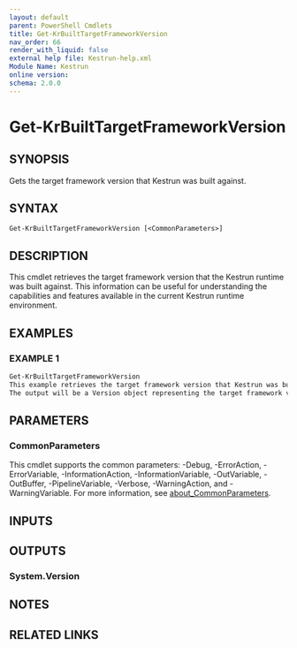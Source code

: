 ```yaml
---
layout: default
parent: PowerShell Cmdlets
title: Get-KrBuiltTargetFrameworkVersion
nav_order: 66
render_with_liquid: false
external help file: Kestrun-help.xml
Module Name: Kestrun
online version:
schema: 2.0.0
---
```


# Get-KrBuiltTargetFrameworkVersion

## SYNOPSIS
Gets the target framework version that Kestrun was built against.

## SYNTAX

```
Get-KrBuiltTargetFrameworkVersion [<CommonParameters>]
```

## DESCRIPTION
This cmdlet retrieves the target framework version that the Kestrun runtime was built against.
This information can be useful for understanding the capabilities and features available in the current Kestrun runtime environment.

## EXAMPLES

### EXAMPLE 1
```powershell
Get-KrBuiltTargetFrameworkVersion
This example retrieves the target framework version that Kestrun was built against.
The output will be a Version object representing the target framework version.
```

## PARAMETERS

### CommonParameters
This cmdlet supports the common parameters: -Debug, -ErrorAction, -ErrorVariable, -InformationAction, -InformationVariable, -OutVariable, -OutBuffer, -PipelineVariable, -Verbose, -WarningAction, and -WarningVariable. For more information, see [about_CommonParameters](http://go.microsoft.com/fwlink/?LinkID=113216).

## INPUTS

## OUTPUTS

### System.Version
## NOTES

## RELATED LINKS
